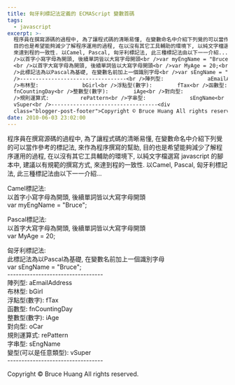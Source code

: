 ```yaml
---
title: 匈牙利標記法定義的 ECMAScript 變數首碼
tags:
  - javascript
excerpt: >-
  程序員在撰寫源碼的過程中, 為了讓程式碼的清晰易懂, 在變數命名中介紹下列覺的可以當作參考的標記法, 來作為程序撰寫的幫助,
  目的也是希望能夠減少了解程序運用的過程, 在以沒有其它工具輔助的環境下, 以純文字檔選寫 javascript 的腳本中, 建議以有規範的撰寫方式,
  來達到程的一致性. 以Camel, Pascal, 匈牙利標記法, 此三種標記法由以下一一介紹... <br /><br />Camel標記法: <br
  />以首字小寫字母為開頭, 後續單詞皆以大寫字母開頭<br />var myEngName = "Bruce";<br /><br />Pascal標記法:
  <br />以首字大寫字母為開頭, 後續單詞皆以大寫字母開頭<br />var MyAge = 20;<br /><br />匈牙利標記法: <br
  />此標記法為以Pascal為基礎, 在變數名前加上一個識別字母<br />var sEngName = "Bruce";<br
  />----------------------------------<br />陣列型:              aEmailAddress<br
  />布林型:              bGirl<br />浮點型(數字):        fTax<br />函數型:             
  fnCountingDay<br />整數型(數字):        iAge<br />對向型:              oCar<br
  />規則運算式:          rePattern<br />字串型:              sEngName<br />變型(可以是任意類型):
  vSuper<br />----------------------------------<div
  class="blogger-post-footer">Copyright © Bruce Huang All rights reserved.</div>
date: 2010-06-03 23:02:00
---
```


程序員在撰寫源碼的過程中, 為了讓程式碼的清晰易懂, 在變數命名中介紹下列覺的可以當作參考的標記法, 來作為程序撰寫的幫助, 目的也是希望能夠減少了解程序運用的過程, 在以沒有其它工具輔助的環境下, 以純文字檔選寫 javascript 的腳本中, 建議以有規範的撰寫方式, 來達到程的一致性. 以Camel, Pascal, 匈牙利標記法, 此三種標記法由以下一一介紹...  
  
Camel標記法:  
以首字小寫字母為開頭, 後續單詞皆以大寫字母開頭  
var myEngName = "Bruce";  
  
Pascal標記法:  
以首字大寫字母為開頭, 後續單詞皆以大寫字母開頭  
var MyAge = 20;  
  
匈牙利標記法:  
此標記法為以Pascal為基礎, 在變數名前加上一個識別字母  
var sEngName = "Bruce";  
\----------------------------------  
陣列型: aEmailAddress  
布林型: bGirl  
浮點型(數字): fTax  
函數型: fnCountingDay  
整數型(數字): iAge  
對向型: oCar  
規則運算式: rePattern  
字串型: sEngName  
變型(可以是任意類型): vSuper  
\----------------------------------

Copyright © Bruce Huang All rights reserved.
<!-- more -->
